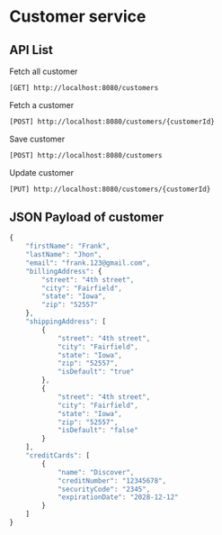 # Customer service

## API List

Fetch all customer
```bash
[GET] http://localhost:8080/customers 
```
Fetch a customer
```bash
[POST] http://localhost:8080/customers/{customerId}
```
Save customer
```bash
[POST] http://localhost:8080/customers 
```
Update customer
```bash
[PUT] http://localhost:8080/customers/{customerId}
```

## JSON Payload of customer

```JavaScript
{
    "firstName": "Frank",
    "lastName": "Jhon",
    "email": "frank.123@gmail.com",
    "billingAddress": {
        "street": "4th street",
        "city": "Fairfield",
        "state": "Iowa",
        "zip": "52557"
    },
    "shippingAddress": [
        {
            "street": "4th street",
            "city": "Fairfield",
            "state": "Iowa",
            "zip": "52557",
            "isDefault": "true"
        },
        {
            "street": "4th street",
            "city": "Fairfield",
            "state": "Iowa",
            "zip": "52557",
            "isDefault": "false"
        }
    ],
    "creditCards": [
        {
            "name": "Discover",
            "creditNumber": "12345678",
            "securityCode": "2345",
            "expirationDate": "2028-12-12"
        }
    ]
}
```

